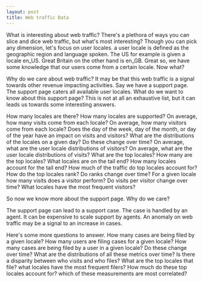 ```yaml
---
layout: post
title: Web traffic Data
---
```


What is interesting about web traffic? There's a plethora of ways you can slice and dice web traffic, but what's most interesting? Though you can pick any dimension, let's focus on user locales. a user locale is defined as the geographic region and language spoken. The US for example is given a locale en_US. Great Britain on the other hand is en_GB. Great so, we have some knowledge that our users come from a certain locale. Now what?

Why do we care about web traffic? It may be that this web traffic is a signal towards other revenue impacting activities. Say we have a support page. The support page caters all available user locales. What do we want to know about this support page? This is not at all an exhaustive list, but it can leads us towards some interesting answers.

How many locales are there?
How many locales are supported?
On average, how many visits come from each locale?
On average, how many visitors come from each locale?
Does the day of the week, day of the month, or day of the year have an impact on visits and visitors?
What are the distributions of the locales on a given day?
Do these change over time?
On average, what are the user locale distributions of visitors?
On average, what are the user locale distributions of visits?
What are the top locales?
How many are the top locales?
What locales are on the tail end?
How many locales account for the tail end?
How much of the traffic do top locales account for?
How do the top locales rank?
Do ranks change over time?
For a given locale how many visits does a visitor perform?
Do visits per visitor change over time?
What locales have the most frequent visitors?

So now we know more about the support page. Why do we care?

The support page can lead to a support case. The case is handled by an agent. It can be expensive to scale support by agents. An anomaly on web traffic may be a signal to an increase in cases.

Here's some more questions to answer.
How many cases are being filed by a given locale?
How many users are filing cases for a given locale?
How many cases are being filed by a user in a given locale?
Do these change over time?
What are the distributions of all these metrics over time?
Is there a disparity between who visits and who files?
What are the top locales that file?
what locales have the most frequent filers?
How much do these top locales account for?
which of these measurements are most correlated?




